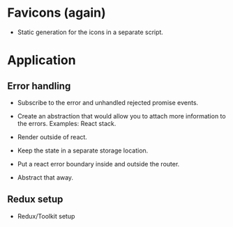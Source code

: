 # Favicons (again)
* Static generation for the icons in a separate script.

# Application

## Error handling

- Subscribe to the error and unhandled rejected promise events.
- Create an abstraction that would allow you to attach more information to the errors. Examples: React stack.
- Render outside of react.
- Keep the state in a separate storage location.

- Put a react error boundary inside and outside the router.
- Abstract that away.

## Redux setup
- Redux/Toolkit setup
